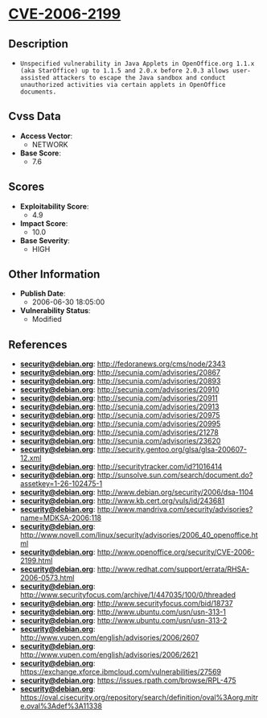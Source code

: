 
# [CVE-2006-2199](https://cve.mitre.org/cgi-bin/cvename.cgi?name=CVE-2006-2199)

## Description

- `Unspecified vulnerability in Java Applets in OpenOffice.org 1.1.x (aka StarOffice) up to 1.1.5 and 2.0.x before 2.0.3 allows user-assisted attackers to escape the Java sandbox and conduct unauthorized activities via certain applets in OpenOffice documents.`

## Cvss Data

- **Access Vector**:
  - NETWORK
- **Base Score**:
  - 7.6

## Scores

- **Exploitability Score**:
  - 4.9
- **Impact Score**:
  - 10.0
- **Base Severity**:
  - HIGH

## Other Information

- **Publish Date**:
  - 2006-06-30 18:05:00
- **Vulnerability Status**:
  - Modified

## References

- **security@debian.org**: http://fedoranews.org/cms/node/2343
- **security@debian.org**: http://secunia.com/advisories/20867
- **security@debian.org**: http://secunia.com/advisories/20893
- **security@debian.org**: http://secunia.com/advisories/20910
- **security@debian.org**: http://secunia.com/advisories/20911
- **security@debian.org**: http://secunia.com/advisories/20913
- **security@debian.org**: http://secunia.com/advisories/20975
- **security@debian.org**: http://secunia.com/advisories/20995
- **security@debian.org**: http://secunia.com/advisories/21278
- **security@debian.org**: http://secunia.com/advisories/23620
- **security@debian.org**: http://security.gentoo.org/glsa/glsa-200607-12.xml
- **security@debian.org**: http://securitytracker.com/id?1016414
- **security@debian.org**: http://sunsolve.sun.com/search/document.do?assetkey=1-26-102475-1
- **security@debian.org**: http://www.debian.org/security/2006/dsa-1104
- **security@debian.org**: http://www.kb.cert.org/vuls/id/243681
- **security@debian.org**: http://www.mandriva.com/security/advisories?name=MDKSA-2006:118
- **security@debian.org**: http://www.novell.com/linux/security/advisories/2006_40_openoffice.html
- **security@debian.org**: http://www.openoffice.org/security/CVE-2006-2199.html
- **security@debian.org**: http://www.redhat.com/support/errata/RHSA-2006-0573.html
- **security@debian.org**: http://www.securityfocus.com/archive/1/447035/100/0/threaded
- **security@debian.org**: http://www.securityfocus.com/bid/18737
- **security@debian.org**: http://www.ubuntu.com/usn/usn-313-1
- **security@debian.org**: http://www.ubuntu.com/usn/usn-313-2
- **security@debian.org**: http://www.vupen.com/english/advisories/2006/2607
- **security@debian.org**: http://www.vupen.com/english/advisories/2006/2621
- **security@debian.org**: https://exchange.xforce.ibmcloud.com/vulnerabilities/27569
- **security@debian.org**: https://issues.rpath.com/browse/RPL-475
- **security@debian.org**: https://oval.cisecurity.org/repository/search/definition/oval%3Aorg.mitre.oval%3Adef%3A11338
